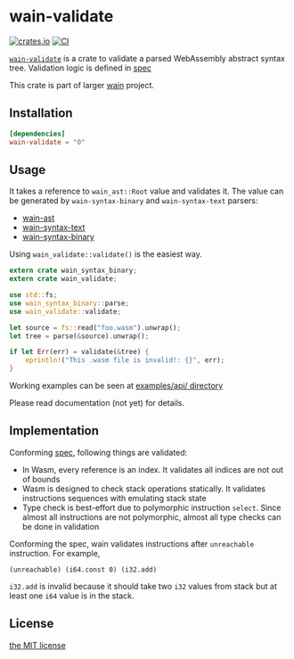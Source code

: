 wain-validate
=============
[![crates.io][crates-io-badge]][crates-io]
[![CI][ci-badge]][ci]

[`wain-validate`][gh] is a crate to validate a parsed WebAssembly abstract syntax tree.
Validation logic is defined in [spec][wasm-spec-validation]

This crate is part of larger [wain][proj] project.


## Installation

```toml
[dependencies]
wain-validate = "0"
```


## Usage

It takes a reference to `wain_ast::Root` value and validates it. The value can be generated by
`wain-syntax-binary` and `wain-syntax-text` parsers:

- [wain-ast](https://crates.io/crates/wain-ast)
- [wain-syntax-text](https://crates.io/crates/wain-syntax-text)
- [wain-syntax-binary](https://crates.io/crates/wain-syntax-binary)

Using `wain_validate::validate()` is the easiest way.

```rust
extern crate wain_syntax_binary;
extern crate wain_validate;

use std::fs;
use wain_syntax_binary::parse;
use wain_validate::validate;

let source = fs::read("foo.wasm").unwrap();
let tree = parse(&source).unwrap();

if let Err(err) = validate(&tree) {
    eprintln!("This .wasm file is invalid!: {}", err);
}
```

Working examples can be seen at [examples/api/ directory][examples]

Please read documentation (not yet) for details.


## Implementation

Conforming [spec][wasm-spec-validation], following things are validated:

- In Wasm, every reference is an index. It validates all indices are not out of bounds
- Wasm is designed to check stack operations statically. It validates instructions sequences with
  emulating stack state
- Type check is best-effort due to polymorphic instruction `select`. Since almost all instructions
  are not polymorphic, almost all type checks can be done in validation

Conforming the spec, wain validates instructions after `unreachable` instruction. For example,

```wat
(unreachable) (i64.const 0) (i32.add)
```

`i32.add` is invalid because it should take two `i32` values from stack but at least one `i64` value
is in the stack.


## License

[the MIT license](./LICENSE.txt)

[ci-badge]: https://github.com/rhysd/wain/workflows/CI/badge.svg?branch=master&event=push
[ci]: https://github.com/rhysd/wain/actions?query=workflow%3ACI+branch%3Amaster+event%3Apush
[crates-io-badge]: https://img.shields.io/crates/v/wain-validate.svg
[crates-io]: https://crates.io/crates/wain-validate
[wasm-spec-validation]: https://webassembly.github.io/spec/core/valid/index.html
[gh]: https://github.com/rhysd/wain/tree/master/wain-validate
[proj]: https://github.com/rhysd/wain
[examples]: https://github.com/rhysd/wain/tree/master/examples/api

